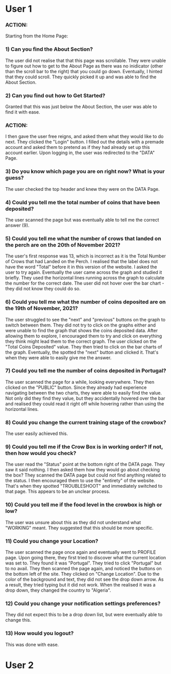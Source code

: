 # User 1

### **ACTION:** 

Starting from the Home Page: 

### **1) Can you find the About Section?**

The user did not realise that that this page was scrollable. They were unable to figure out how to get to the About Page as there was no inidicator (other than the scroll bar to the right) that you could go down. Eventually, I hinted that they could scroll. They quickly picked it up and was able to find the About Section. 


### **2) Can you find out how to Get Started?**

Granted that this was just below the About Section, the user was able to find it with ease. 

### **ACTION:** 

I then gave the user free reigns, and asked them what they would like to do next. They clicked the "Login" button. I filled out the details with a premade account and asked them to pretend as if they had already set up this account earlier. Upon logging in, the user was redirected to the "DATA" Page. 

### **3) Do you know which page you are on right now? What is your guess?**

The user checked the top header and knew they were on the DATA Page. 

### **4) Could you tell me the total number of coins that have been deposited?**

The user scanned the page but was eventually able to tell me the correct answer (9).

### **5) Could you tell me what the number of crows that landed on the perch are on the 20th of November 2021?**

The user's first response was 13, which is incorrect as it is the Total Number of Crows that had Landed on the Perch. I realised that the label does not have the word "Total" before it in this version of the website. I asked the user to try again. Eventually the user came across the graph and studied it briefly. They used the horizontal lines running across the graph to calculate the number for the correct date. The user did not hover over the bar chart - they did not know they could do so. 

### **6) Could you tell me what the number of coins deposited are on the 19th of November, 2021?**

The user struggled to see the "next" and "previous" buttons on the graph to switch between them. They did not try to click on the graphs either and were unable to find the graph that shows the coins deposited data. After allowing them to explore, I encouraged them to try and click on everything they think might lead them to the correct graph. The user clicked on the "Total Coins Deposited" value. They then tried to click on the bar charts of the graph. Eventually, the spotted the "next" button and clicked it. That's when they were able to easily give me the answer. 

### **7) Could you tell me the number of coins deposited in Portugal?**

The user scanned the page for a while, looking everywhere. They then clicked on the "PUBLIC" button. Since they already had experience navigating between the two charts, they were able to easily find the value. Not only did they find they value, but they accidentally hovered over the bar and realised they could read it right off while hovering rather than using the horizontal lines. 

### **8) Could you change the current training stage of the crowbox?**

The user easily achieved this. 

### **9) Could you tell me if the Crow Box is in working order? If not, then how would you check?**

The user read the "Status" point at the bottom right of the DATA page. They saw it said nothing. I then asked them how they would go about checking the box? They scanned the DATA page but could not find anything related to the status. I then encouraged them to use the "entirety" of the website. That's when they spotted "TROUBLESHOOT" and immediately switched to that page. This appears to be an unclear process. 

### **10) Could you tell me if the food level in the crowbox is high or low?**

The user was unsure about this as they did not understand what "WORKING" meant. They suggested that this should be more specific. 

### **11) Could you change your Location?**

The user scanned the page once again and eventually went to PROFILE page. Upon going there, they first tried to discover what the current location was set to. They found it was "Portugal". They tried to click "Portugal" but to no avail. They then scanned the page again, and noticed the buttons on the bottom left of the site. They clicked on "Change Location". Due to the color of the background and text, they did not see the drop down arrow. As a result, they tried typing but it did not work. When the realised it was a drop down, they changed the country to "Algeria". 

### **12) Could you change your notification settings preferences?**

They did not expect this to be a drop down list, but were eventually able to change this. 

### **13) How would you logout?**

This was done with ease. 

# User 2
